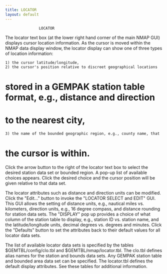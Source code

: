 ```yaml
---
title: LOCATOR
layout: default
---
```


			       LOCATOR


The locator text box (at the lower right hand corner of the main NMAP GUI)
displays cursor location information.  As the cursor is moved within the 
NMAP data display window, the locator display can show one of three types of
location information:

	1) the cursor latitude/longitude,
	2) the cursor's position relative to discreet geographical locations 
# stored in a GEMPAK station table format, e.g., distance and direction 
# to the nearest city,
	3) the name of the bounded geographic region, e.g., county name, that
# the cursor is within.

Click the arrow button to the right of the locator text box to select the
desired station data set or bounded region.  A pop-up list of available
choices appears.  Click the desired choice and the cursor position will
be given relative to that data set.  

The locator attributes such as distance and direction units can be modified.
Click the "Edit..." button to invoke the "LOCATOR SELECT and EDIT" GUI.  This
GUI allows the setting of distance units, e.g., nautical miles vs. kilometers,
direction units, e.g., 16 degree compass, and distance rounding for station
data sets.  The "DISPLAY" pop up provides a choice of what column of the
station table to display, e.g., station ID vs. station name, and the 
latitude/longitude units, decimal degrees vs. degrees and minutes.  Click the 
"Defaults" button to set the attributes back to their default values for all 
locator data sets.

The list of available locator data sets is specified by the tables
$GEMTBL/config/clo.tbl and $GEMTBL/nmap/locator.tbl.  The clo.tbl defines 
alias names for the station and bounds data sets.  Any GEMPAK station table
and bounded area data set can be specified.  The locator.tbl defines the 
default display attributes.  See these tables for additional information.
